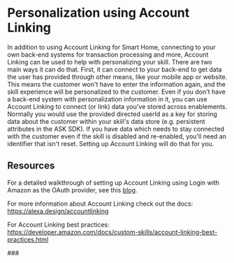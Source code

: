 # Personalization using Account Linking
In addition to using Account Linking for Smart Home, connecting to your own back-end systems for transaction processing and more, Account Linking can be used to help with personalizing your skill.  There are two main ways it can do that.  First, it can connect to your back-end to get data the user has provided through other means, like your mobile app or website.  This means the customer won't have to enter the information again, and the skill experience will be personalized to the customer.  Even if you don't have a back-end system with personalization information in it, you can use Account Linking to connect (or link) data you've stored across enablements.  Normally you would use the provided directed userId as a key for storing data about the customer within your skill's data store (e.g. persistent attributes in the ASK SDK).  If you have data which needs to stay connected with the customer even if the skill is disabled and re-enabled, you'll need an identifier that isn't reset.  Setting up Account Linking will do that for you.

## Resources

For a detailed walkthrough of setting up Account Linking using Login with Amazon as the OAuth provider, see this [blog](https://developer.amazon.com/blogs/alexa/post/Tx3CX1ETRZZ2NPC/alexa-account-linking-5-steps-to-seamlessly-link-your-alexa-skill-with-login-with-amazon).

For more information about Account Linking check out the docs: https://alexa.design/accountlinking

For Account Linking best practices: https://developer.amazon.com/docs/custom-skills/account-linking-best-practices.html

\###